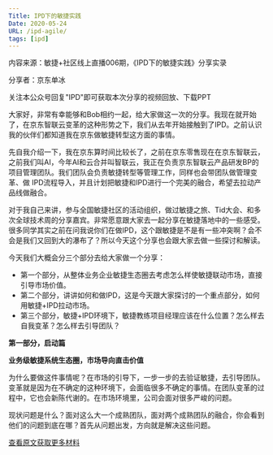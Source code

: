 ```yaml
---
Title: IPD下的敏捷实践
Date: 2020-05-24
URL: /ipd-agile/
tags: [ipd]
---
```


内容来源：敏捷+社区线上直播006期，《IPD下的敏捷实践》分享实录

分享者：京东单冰

关注本公众号回复"IPD"即可获取本次分享的视频回放、下载PPT

大家好，非常有幸能够和Bob相约一起，给大家做这一次的分享。我现在就开始了，在京东智联云变革的这种形势之下，我们从去年开始接触到了IPD。之前认识我的伙伴们都知道我在京东做敏捷转型这方面的事情。 

先自我介绍一下，我在京东算时间比较长了，之前在京东零售现在在京东智联云，之前我们叫AI，今年AI和云合并叫智联云，我正在负责京东智联云产品研发BP的项目管理团队。我们团队会负责敏捷转型等管理工作，同样也会带团队做管理变革、做 IPD流程导入，并且计划把敏捷和IPD进行一个完美的融合，希望去拉动产品线做融合。

对于我自己来讲，参与全国敏捷社区的活动组织，做过敏捷之旅、Tid大会、和多次全球技术周的分享嘉宾。非常愿意跟大家去一起分享在敏捷落地中的一些感受。很多同学其实之前在问我说你们在做IPD，这个跟敏捷是不是有一些冲突啊？会不会是我们又回到大的瀑布了？所以今天这个分享也会跟大家去做一些探讨和解读。

今天我们大概会分三个部分去给大家做一个分享：

-   第一个部分，从整体业务企业敏捷生态圈去考虑怎么样使敏捷联动市场，直接引导市场价值。 
-   第二个部分，讲讲如何和做IPD，这是今天跟大家探讨的一个重点部分，如何用敏捷+IPD拉动市场。
-   第三个部分，敏捷+IPD环境下，敏捷教练项目经理应该在什么位置？怎么样去自我变革？怎么样去引导团队？

**第一部分，启动篇**

**业务级敏捷系统生态圈，市场导向直击价值**

为什么要做这件事情呢？在市场的引导下，一步一步的去验证敏捷，去引导团队。变革就是因为在不确定的这种环境下，会面临很多不确定的事情。在团队变革的过程中，它也会新陈代谢的。在市场环境里，公司会面对很多严峻的问题。 

现状问题是什么？面对这么大一个成熟团队，面对两个成熟团队的融合，你会看到他们的问题到底在哪？首先从问题出发，方向就是解决这些问题。

[查看原文获取更多材料](https://mp.weixin.qq.com/s/WIivYziA_fQgMWpAIUtO9A)


